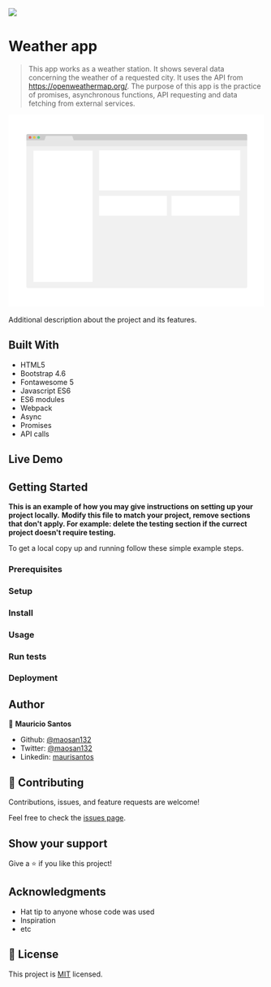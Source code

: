 ![](https://img.shields.io/badge/Microverse-blueviolet)

# Weather app

> This app works as a weather station. It shows several data concerning the weather of a requested city. It uses the API from https://openweathermap.org/. The purpose of this app is the practice of promises, asynchronous functions, API requesting and data fetching from external services. 

![screenshot](./app_screenshot.png)

Additional description about the project and its features.

## Built With

- HTML5
- Bootstrap 4.6
- Fontawesome 5
- Javascript ES6
- ES6 modules
- Webpack
- Async
- Promises
- API calls

## Live Demo




## Getting Started

**This is an example of how you may give instructions on setting up your project locally.**
**Modify this file to match your project, remove sections that don't apply. For example: delete the testing section if the currect project doesn't require testing.**


To get a local copy up and running follow these simple example steps.

### Prerequisites

### Setup

### Install

### Usage

### Run tests

### Deployment



## Author

👤 **Mauricio Santos**

- Github: [@maosan132](https://github.com/maosan132)
- Twitter: [@maosan132](https://twitter.com/maosan132)
- Linkedin: [maurisantos](https://www.linkedin.com/in/mauricsantos)

## 🤝 Contributing

Contributions, issues, and feature requests are welcome!

Feel free to check the [issues page](issues/).

## Show your support

Give a ⭐️ if you like this project!

## Acknowledgments

- Hat tip to anyone whose code was used
- Inspiration
- etc

## 📝 License

This project is [MIT](lic.url) licensed.
